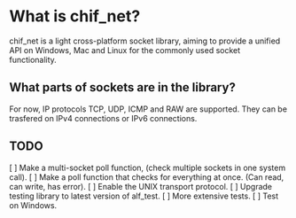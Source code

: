 # What is chif_net?
chif_net is a light cross-platform socket library, aiming to provide
a unified API on Windows, Mac and Linux for the commonly used socket
functionality.


## What parts of sockets are in the library?
For now, IP protocols TCP, UDP, ICMP and RAW are supported. They can be trasfered on IPv4 connections or IPv6 connections.

## TODO
[ ] Make a multi-socket poll function, (check multiple sockets in one system
call).
[ ] Make a poll function that checks for everything at once. (Can read, can
write, has error).
[ ] Enable the UNIX transport protocol.
[ ] Upgrade testing library to latest version of alf_test.
[ ] More extensive tests.
[ ] Test on Windows.
